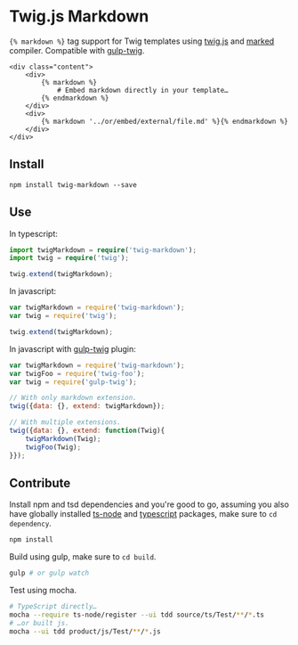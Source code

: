 # Twig.js Markdown

`{% markdown %}` tag support for Twig templates using [twig.js](https://github.com/justjohn/twig.js) and [marked](https://github.com/chjj/marked) compiler. Compatible with [gulp-twig](https://github.com/zimmen/gulp-twig).

```
<div class="content">
    <div>
        {% markdown %}
            # Embed markdown directly in your template…
        {% endmarkdown %}
    </div>
    <div>
        {% markdown '../or/embed/external/file.md' %}{% endmarkdown %}
    </div>
</div>
```

## Install

```
npm install twig-markdown --save
```

## Use

In typescript:

```typescript
import twigMarkdown = require('twig-markdown');
import twig = require('twig');

twig.extend(twigMarkdown);
```

In javascript:

```js
var twigMarkdown = require('twig-markdown');
var twig = require('twig');

twig.extend(twigMarkdown);
```

In javascript with [gulp-twig](https://github.com/zimmen/gulp-twig) plugin:

```js
var twigMarkdown = require('twig-markdown');
var twigFoo = require('twig-foo');
var twig = require('gulp-twig');

// With only markdown extension.
twig({data: {}, extend: twigMarkdown});

// With multiple extensions.
twig({data: {}, extend: function(Twig){
    twigMarkdown(Twig);
    twigFoo(Twig);
}});
```

## Contribute

Install npm and tsd dependencies and you're good to go, assuming you also have globally installed [ts-node](https://github.com/TypeStrong/ts-node) and [typescript](https://github.com/Microsoft/TypeScript) packages, make sure to `cd dependency`.

```sh
npm install
```

Build using gulp, make sure to `cd build`.

```sh
gulp # or gulp watch
```

Test using mocha.

```sh
# TypeScript directly…
mocha --require ts-node/register --ui tdd source/ts/Test/**/*.ts
# …or built js.
mocha --ui tdd product/js/Test/**/*.js
```

